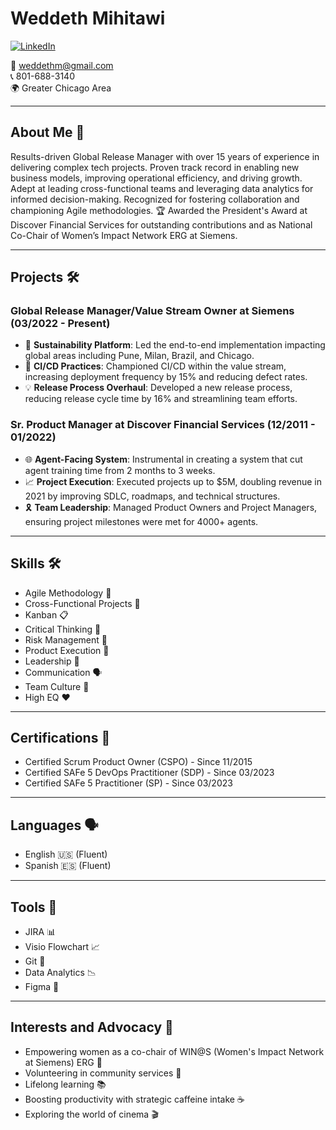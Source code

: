 # Weddeth Mihitawi

[![LinkedIn](https://img.shields.io/badge/LinkedIn-Weddeth-blue)](https://linkedin.com/in/weddeth)

📧 weddethm@gmail.com  
📞 801-688-3140  
🌍 Greater Chicago Area

---

## About Me 🌟

Results-driven Global Release Manager with over 15 years of experience in delivering complex tech projects. Proven track record in enabling new business models, improving operational efficiency, and driving growth. Adept at leading cross-functional teams and leveraging data analytics for informed decision-making. Recognized for fostering collaboration and championing Agile methodologies. 🏆 Awarded the President's Award at Discover Financial Services for outstanding contributions and as National Co-Chair of Women’s Impact Network ERG at Siemens.

---

## Projects 🛠️

### Global Release Manager/Value Stream Owner at Siemens (03/2022 - Present)

- 🎯 **Sustainability Platform**: Led the end-to-end implementation impacting global areas including Pune, Milan, Brazil, and Chicago.
- 🚀 **CI/CD Practices**: Championed CI/CD within the value stream, increasing deployment frequency by 15% and reducing defect rates.
- 💡 **Release Process Overhaul**: Developed a new release process, reducing release cycle time by 16% and streamlining team efforts.

### Sr. Product Manager at Discover Financial Services (12/2011 - 01/2022)

- 🌐 **Agent-Facing System**: Instrumental in creating a system that cut agent training time from 2 months to 3 weeks.
- 📈 **Project Execution**: Executed projects up to $5M, doubling revenue in 2021 by improving SDLC, roadmaps, and technical structures.
- 🎗️ **Team Leadership**: Managed Product Owners and Project Managers, ensuring project milestones were met for 4000+ agents.

---

## Skills 🛠️

- Agile Methodology 🔄
- Cross-Functional Projects 🤝
- Kanban 📋
- Critical Thinking 💭
- Risk Management 🚦
- Product Execution 🚀
- Leadership 🌟
- Communication 🗣️
- Team Culture 🏅
- High EQ ❤️

---

## Certifications 📜

- Certified Scrum Product Owner (CSPO) - Since 11/2015
- Certified SAFe 5 DevOps Practitioner (SDP) - Since 03/2023
- Certified SAFe 5 Practitioner (SP) - Since 03/2023

---

## Languages 🗣️

- English 🇺🇸 (Fluent)
- Spanish 🇪🇸 (Fluent)

---

## Tools 🧰

- JIRA 📊
- Visio Flowchart 📈
- Git 🐙
- Data Analytics 📉
- Figma 🎨

---

## Interests and Advocacy 🌱

- Empowering women as a co-chair of WIN@S (Women's Impact Network at Siemens) ERG 💪
- Volunteering in community services 🤲
- Lifelong learning 📚
- Boosting productivity with strategic caffeine intake ☕
- Exploring the world of cinema 🎬
